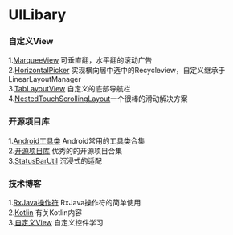 # UILibary

### 自定义View<br>
1.[MarqueeView](https://github.com/sunfusheng/MarqueeView) 可垂直翻，水平翻的滚动广告<br>
2.[HorizontalPicker](https://github.com/adityagohad/HorizontalPicker) 实现横向居中选中的Recycleview，自定义继承于LinearLayoutManager<br>
3.[TabLayoutView](https://github.com/Dizoo/UILibary/blob/master/app/src/main/java/com/dizoo/uilibary/view/TabLayoutView.java) 自定义的底部导航栏<br>
4.[NestedTouchScrollingLayout](https://github.com/JarvisGG/NestedTouchScrollingLayout)一个很棒的滑动解决方案<br>

### 开源项目库<br>
1.[Android工具类](https://github.com/Blankj/AndroidUtilCode) Android常用的工具类合集<br>
2.[开源项目库](https://github.com/opendigg/awesome-github-android-ui) 优秀的的开源项目合集<br>
3.[StatusBarUtil](https://github.com/laobie/StatusBarUtil) 沉浸式的适配<br>


### 技术博客<br>
1.[RxJava操作符](https://juejin.im/post/5b17560e6fb9a01e2862246f) RxJava操作符的简单使用<br>
2.[Kotlin](https://github.com/huaqianlee/KotlinDemo) 有关Kotlin内容<br>
3.[自定义View](https://github.com/GcsSloop/AndroidNote/tree/master/CustomView) 自定义控件学习<br>

  


